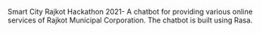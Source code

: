 Smart City Rajkot Hackathon 2021- 
A chatbot for providing various online services of Rajkot Municipal Corporation. 
The chatbot is built using Rasa.
